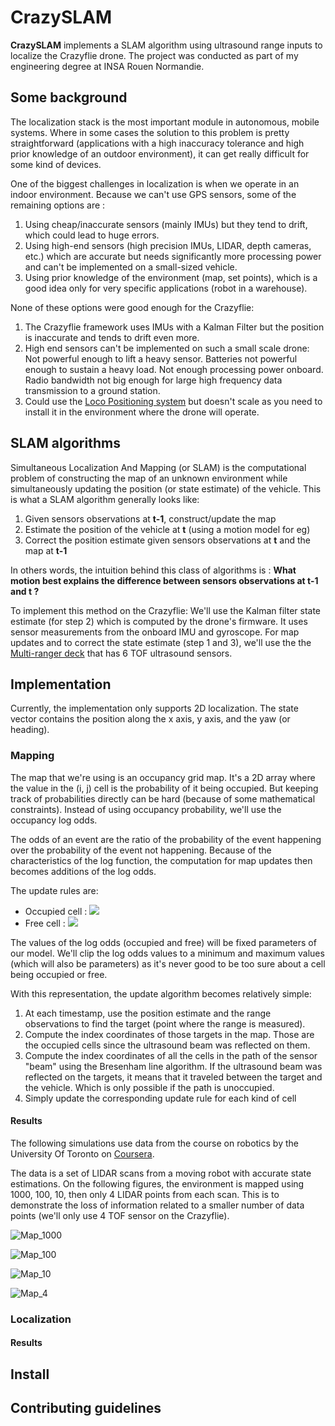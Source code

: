 # CrazySLAM

**CrazySLAM** implements a SLAM algorithm using ultrasound range inputs to
localize the Crazyflie drone.
The project was conducted as part of my engineering degree at INSA Rouen
Normandie.

## Some background
The localization stack is the most important module in autonomous, mobile
systems. Where in some cases the solution to this problem is pretty
straightforward (applications with a high inaccuracy tolerance and high prior
knowledge of an outdoor environment), it can get really difficult for some kind
of devices.

One of the biggest challenges in localization is when we operate in an indoor
environment. Because we can't use GPS sensors, some of the remaining options
are :
  1. Using cheap/inaccurate sensors (mainly IMUs) but they tend to drift, which
  could lead to huge errors.
  2. Using high-end sensors (high precision IMUs, LIDAR, depth cameras, etc.)
  which are accurate but needs significantly more processing power and can't be
  implemented on a small-sized vehicle.
  3. Using prior knowledge of the environment (map, set points), which is a
  good idea only for very specific applications (robot in a warehouse).

None of these options were good enough for the Crazyflie:
  1. The Crazyflie framework uses IMUs with a Kalman Filter but the position
  is inaccurate and tends to drift even more.
  2. High end sensors can't be implemented on such a small scale drone: Not
  powerful enough to lift a heavy sensor. Batteries not powerful enough to
  sustain a heavy load. Not enough processing power onboard. Radio bandwidth
  not big enough for large high frequency data transmission to a ground station.
  3. Could use the [Loco Positioning system](bitcraze.io/loco-pos-system)
  but doesn't scale as you need to install it in the environment where the
  drone will operate.

## SLAM algorithms
Simultaneous Localization And Mapping (or SLAM) is the computational problem
of constructing the map of an unknown environment while simultaneously updating
the position (or state estimate) of the vehicle.
This is what a SLAM algorithm generally looks like:
  1. Given sensors observations at **t-1**, construct/update the map
  2. Estimate the position of the vehicle at **t** (using a motion model for eg)
  3. Correct the position estimate given sensors observations at **t** and the
  map at **t-1**

In others words, the intuition behind this class of algorithms is : **What motion
best explains the difference between sensors observations at t-1 and t ?**

To implement this method on the Crazyflie: We'll use the Kalman filter state
estimate (for step 2) which is computed by the drone's firmware. It uses sensor
measurements from the onboard IMU and gyroscope. For map updates and to correct
the state estimate (step 1 and 3), we'll use the the
[Multi-ranger deck](bitcraze.io/multi-ranger-deck/) that has 6 TOF ultrasound
sensors.

## Implementation
Currently, the implementation only supports 2D localization. The state vector
contains the position along the x axis, y axis, and the yaw (or heading).

### Mapping
The map that we're using is an occupancy grid map. It's a 2D array where the
value in the (i, j) cell is the probability of it being occupied. But keeping
track of probabilities directly can be hard (because of some mathematical
constraints). Instead of using occupancy probability, we'll use the occupancy
log odds.

The odds of an event are the ratio of the probability of the event happening
over the probability of the event not happening. Because of the characteristics
of the log function, the computation for map updates then becomes additions of
the log odds.

The update rules are:
  * Occupied cell : <img src="https://latex.codecogs.com/svg.latex?\Large&space;logodd_(cell) = logodd_(cell) + logodd_(occupied)"/>
  * Free cell : <img src="https://latex.codecogs.com/svg.latex?\Large&space;logodd_(cell) = logodd_(cell) - logodd_(free)"/>

The values of the log odds (occupied and free) will be fixed parameters of our
model. We'll clip the log odds values to a minimum and maximum values (which
will also be parameters) as it's never good to be too sure about a cell being
occupied or free.

With this representation, the update algorithm becomes relatively simple:
  1. At each timestamp, use the position estimate and the range observations to
  find the target (point where the range is measured).
  2. Compute the index coordinates of those targets in the map. Those are the
  occupied cells since the ultrasound beam was reflected on them.
  3. Compute the index coordinates of all the cells in the path of the sensor
  "beam" using the Bresenham line algorithm. If the ultrasound beam was
  reflected on the targets, it means that it traveled between the target and
  the vehicle. Which is only possible if the path is unoccupied.
  4. Simply update the corresponding update rule for each kind of cell

#### Results
The following simulations use data from the course on robotics by the University
Of Toronto on [Coursera](https://www.coursera.org/learn/robotics-learning/).

The data is a set of LIDAR scans from a moving robot with accurate state
estimations. On the following figures, the environment is mapped using 1000,
100, 10, then only 4 LIDAR points from each scan.
This is to demonstrate the loss of information related to a smaller number
of data points (we'll only use 4 TOF sensor on the Crazyflie).


![Map_1000](https://raw.githubusercontent.com/khazit/CrazySLAM/57b6f0588b7f3accdb22a6fd151d00c11b9fa9cf/map_1000.png)

![Map_100](https://raw.githubusercontent.com/khazit/CrazySLAM/57b6f0588b7f3accdb22a6fd151d00c11b9fa9cf/map_100.png)

![Map_10](https://raw.githubusercontent.com/khazit/CrazySLAM/57b6f0588b7f3accdb22a6fd151d00c11b9fa9cf/map_10.png)

![Map_4](https://raw.githubusercontent.com/khazit/CrazySLAM/57b6f0588b7f3accdb22a6fd151d00c11b9fa9cf/map_4.png)

### Localization

#### Results

## Install

## Contributing guidelines
